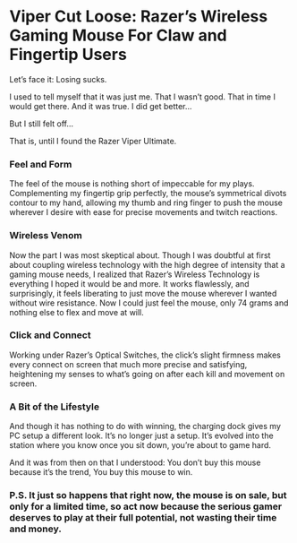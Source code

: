 # Viper Cut Loose: Razer’s Wireless Gaming Mouse For Claw and Fingertip Users

Let’s face it: 
Losing sucks.

I used to tell myself that it was just me. 
That I wasn’t good. That in time I would get there.
And it was true. 
I did get better… 

But I still felt off…

That is, until I found the Razer Viper Ultimate.

### Feel and Form 

The feel of the mouse is nothing short of impeccable for my plays. Complementing my fingertip grip perfectly, the mouse’s symmetrical divots contour to my hand, allowing my thumb and ring finger to push the mouse wherever I desire with ease for precise movements and twitch reactions. 

### Wireless Venom

Now the part I was most skeptical about. Though I was doubtful at first about coupling wireless technology with the high degree of intensity that a gaming mouse needs, I realized that Razer’s Wireless Technology is everything I hoped it would be and more. It works flawlessly, and surprisingly, it feels liberating to just move the mouse wherever I wanted without wire resistance. Now I could just feel the mouse, only 74 grams and nothing else to flex and move at will. 

### Click and Connect

Working under Razer’s Optical Switches, the click’s slight firmness makes every connect on screen that much more precise and satisfying, heightening my senses to what’s going on after each kill and movement on screen.

### A Bit of the Lifestyle

And though it has nothing to do with winning, the charging dock gives my PC setup a different look. It’s no longer just a setup. It’s evolved into the station where you know once you sit down, you’re about to game hard. 

And it was from then on that I understood: 
You don’t buy this mouse because it’s the trend, 
You buy this mouse to win. 

### P.S. It just so happens that right now, the mouse is on sale, but only for a limited time, so act now because the serious gamer deserves to play at their full potential, not wasting their time and money. 
 
